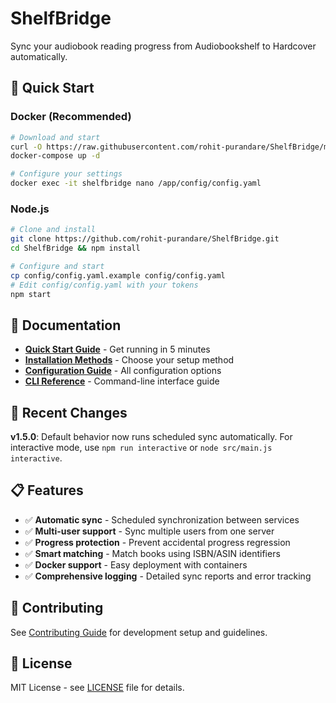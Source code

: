 # ShelfBridge

Sync your audiobook reading progress from Audiobookshelf to Hardcover automatically.

## 🚀 Quick Start

### Docker (Recommended)
```bash
# Download and start
curl -O https://raw.githubusercontent.com/rohit-purandare/ShelfBridge/main/docker-compose.yml
docker-compose up -d

# Configure your settings
docker exec -it shelfbridge nano /app/config/config.yaml
```

### Node.js
```bash
# Clone and install
git clone https://github.com/rohit-purandare/ShelfBridge.git
cd ShelfBridge && npm install

# Configure and start
cp config/config.yaml.example config/config.yaml
# Edit config/config.yaml with your tokens
npm start
```

## 📖 Documentation

- **[Quick Start Guide](wiki/user-guides/Quick-Start.md)** - Get running in 5 minutes
- **[Installation Methods](wiki/user-guides/Installation-Methods.md)** - Choose your setup method
- **[Configuration Guide](wiki/admin/Configuration-Overview.md)** - All configuration options
- **[CLI Reference](wiki/technical/CLI-Reference.md)** - Command-line interface guide

## 🔄 Recent Changes

**v1.5.0**: Default behavior now runs scheduled sync automatically. For interactive mode, use `npm run interactive` or `node src/main.js interactive`.

## 📋 Features

- ✅ **Automatic sync** - Scheduled synchronization between services
- ✅ **Multi-user support** - Sync multiple users from one server
- ✅ **Progress protection** - Prevent accidental progress regression
- ✅ **Smart matching** - Match books using ISBN/ASIN identifiers
- ✅ **Docker support** - Easy deployment with containers
- ✅ **Comprehensive logging** - Detailed sync reports and error tracking

## 🤝 Contributing

See [Contributing Guide](wiki/developer/Contributing.md) for development setup and guidelines.

## 📄 License

MIT License - see [LICENSE](LICENSE) file for details. 